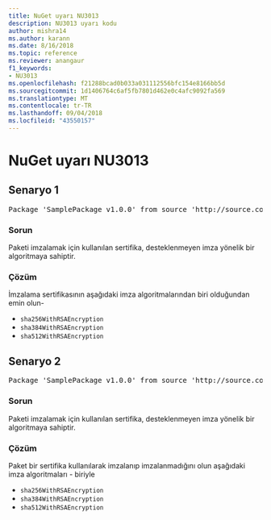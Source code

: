 ```yaml
---
title: NuGet uyarı NU3013
description: NU3013 uyarı kodu
author: mishra14
ms.author: karann
ms.date: 8/16/2018
ms.topic: reference
ms.reviewer: anangaur
f1_keywords:
- NU3013
ms.openlocfilehash: f21288bcad0b033a031112556bfc154e8166bb5d
ms.sourcegitcommit: 1d1406764c6af5fb7801d462e0c4afc9092fa569
ms.translationtype: MT
ms.contentlocale: tr-TR
ms.lasthandoff: 09/04/2018
ms.locfileid: "43550157"
---
```

# <a name="nuget-warning-nu3013"></a>NuGet uyarı NU3013

## <a name="scenario-1"></a>Senaryo 1

<pre>Package 'SamplePackage v1.0.0' from source 'http://source.com/index.json': The signing certificate has an unsupported signature algorithm.</pre>

### <a name="issue"></a>Sorun

Paketi imzalamak için kullanılan sertifika, desteklenmeyen imza yönelik bir algoritmaya sahiptir.


### <a name="solution"></a>Çözüm

İmzalama sertifikasının aşağıdaki imza algoritmalarından biri olduğundan emin olun- 
* `sha256WithRSAEncryption`
* `sha384WithRSAEncryption`
* `sha512WithRSAEncryption`



## <a name="scenario-2"></a>Senaryo 2

<pre>Package 'SamplePackage v1.0.0' from source 'http://source.com/index.json': The primary signature's certificate has an unsupported signature algorithm.</pre>

### <a name="issue"></a>Sorun

Paketi imzalamak için kullanılan sertifika, desteklenmeyen imza yönelik bir algoritmaya sahiptir.


### <a name="solution"></a>Çözüm

Paket bir sertifika kullanılarak imzalanıp imzalanmadığını olun aşağıdaki imza algoritmaları - biriyle 
* `sha256WithRSAEncryption`
* `sha384WithRSAEncryption`
* `sha512WithRSAEncryption`


